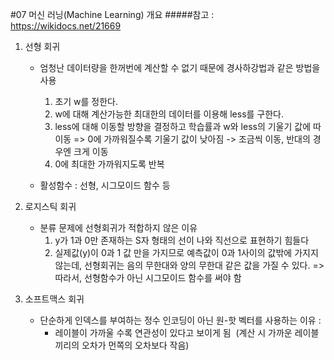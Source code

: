 #07 머신 러닝(Machine Learning) 개요
#####참고 : https://wikidocs.net/21669

1. 선형 회귀
    - 엄청난 데이터량을 한꺼번에 계산할 수 없기 때문에 경사하강법과 같은 방법을 사용
        1. 초기 w를 정한다.
        2. w에 대해 계산가능한 최대한의 데이터를 이용해 less를 구한다.
        3. less에 대해 이동할 방향을 결정하고 학습률과 w와 less의 기울기 값에 따 이동 => 0에 가까워질수록 기울기 값이 낮아짐 -> 조금씩 이동, 반대의 경우엔 크게 이동
        4. 0에 최대한 가까워지도록 반복
    
    - 활성함수 : 선형, 시그모이드 함수 등

2. 로지스틱 회귀
    - 분류 문제에 선형회귀가 적합하지 않은 이유
        1. y가 1과 0만 존재하는 S자 형태의 선이 나와 직선으로 표현하기 힘들다
        2. 실제값(y)이 0과 1 값 만을 가지므로 예측값이 0과 1사이의 값밖에 가지지않는데, 선형회귀는 음의 무한대와 양의 무한대 같은 값을 가질 수 있다. 
    => 따라서, 선형함수가 아닌 시그모이드 함수를 써야 함

3. 소프트맥스 회귀
    - 단순하게 인덱스를 부여하는 정수 인코딩이 아닌 원-핫 벡터를 사용하는 이유 : 
        - 레이블이 가까울 수록 연관성이 있다고 보이게 됨  (계산 시 가까운 레이블 끼리의 오차가 먼쪽의 오차보다 작음)